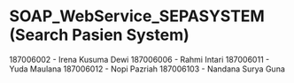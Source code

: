 # SOAP_WebService_SEPASYSTEM (Search Pasien System)

187006002 - Irena Kusuma Dewi
187006006 - Rahmi Intari
187006011 - Yuda Maulana
187006012 - Nopi Pazriah
187006103 - Nandana Surya Guna
